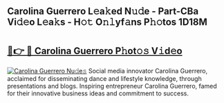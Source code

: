 ## Carolina Guerrero L𝚎a𝚔ed N𝚞𝚍e - Part-CBa Vi𝚍𝚎o L𝚎a𝚔s - H𝚘𝚝 O𝚗𝚕yf𝚊ns P𝚑𝚘tos 1D18M

# <h2><a href="http://kfdfjho.oniu.top/?m=Carolina+Guerrero">🔗👉 🔴 Carolina Guerrero P𝚑ot𝚘𝚜 V𝚒d𝚎o</a></h2>

[![Carolina Guerrero Nu𝚍e𝚜](https://i.imgur.com/0qMVB7G.gif)](http://kfdfjho.oniu.top/?m=Carolina+Guerrero)
Social media innovator Carolina Guerrero, acclaimed for disseminating dance and lifestyle knowledge, through presentations and blogs. Inspiring entrepreneur Carolina Guerrero, famed for their innovative business ideas and commitment to success.  
